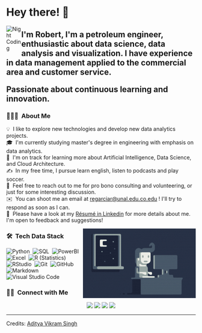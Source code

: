# Hey there! 👋

<img alt="Night Coding" src="./assets/Hand%20Wave.gif" width='40' align="left"/><h2>I'm Robert, I'm a petroleum engineer, enthusiastic about data science, data analysis and visualization. I have experience in data management applied to the commercial area and customer service. 

Passionate about continuous learning and innovation.</h2>

<!-- ## 👋 &nbsp;I'm Robert -->

### 👨🏻‍💻 &nbsp;About Me

💡 &nbsp;I like to explore new technologies and develop new data analytics projects.\
🎓 &nbsp;I'm currently studying master's degree in engineering with emphasis on data analytics.\
🌱 &nbsp;I'm on track for learning more about Artificial Intelligence, Data Science, and Cloud Architecture.\
✍️ &nbsp;In my free time, I pursue learn english, listen to podcasts and play soccer.\
💬 &nbsp;Feel free to reach out to me for pro bono consulting and volunteering, or just for some interesting discussion.\
✉️ &nbsp;You can shoot me an email at regarciar@unal.edu.co.edu ! I'll try to respond as soon as I can.\
📄 &nbsp;Please have a look at my [Résumé in Linkedin](https://www.linkedin.com/in/robert-garc%C3%ADa-5a681a86/) for more details about me. I'm open to feedback and suggestions!

<img alt="Night Coding" src="https://raw.githubusercontent.com/AVS1508/AVS1508/master/assets/Night-Coding.gif" align="right"/>

### 🛠 &nbsp;Tech Data Stack

![Python](https://img.shields.io/badge/-Python-05122A?style=flat&logo=python)&nbsp;
![SQL](https://img.shields.io/badge/-SQL-05122A?style=flat&logo=mysql)&nbsp;
![PowerBI](https://img.shields.io/badge/-PowerBI-05122A?style=flat&logo=powerbi)&nbsp;
![Excel](https://img.shields.io/badge/-Excel-05122A?style=flat&logo=MicrosoftExcel)&nbsp;
![R (Statistics)](https://img.shields.io/badge/-R-05122A?style=flat&logo=R&logoColor=276DC3)\
![RStudio](https://img.shields.io/badge/-RStudio-05122A?style=flat&logo=rstudio)&nbsp;
![Git](https://img.shields.io/badge/-Git-05122A?style=flat&logo=git)&nbsp;
![GitHub](https://img.shields.io/badge/-GitHub-05122A?style=flat&logo=github)&nbsp;
![Markdown](https://img.shields.io/badge/-Markdown-05122A?style=flat&logo=markdown)\
![Visual Studio Code](https://img.shields.io/badge/-Visual%20Studio%20Code-05122A?style=flat&logo=visual-studio-code&logoColor=007ACC)&nbsp;


### 🤝🏻 &nbsp;Connect with Me

<p align="center">
<a href="https://www.linkedin.com/in/robert-garc%C3%ADa-5a681a86/"><img src="https://img.shields.io/badge/-Robert%20Garcia%20Rey-0077B5?style=flat&logo=Linkedin&logoColor=white"/></a>
<a href="regarciar@unal.edu.co"><img src="https://img.shields.io/badge/-regarciar@unal.edu.co-D14836?style=flat&logo=Gmail&logoColor=white"/></a>
<a href="https://instagram.com/robert_gci"><img src="https://img.shields.io/badge/-@robert__gci-E4405F?style=flat&logo=Instagram&logoColor=white"/></a>
<a href="https://facebook.com/r89garci"><img src="https://img.shields.io/badge/-@r89garci-1877F2?style=flat&logo=Facebook&logoColor=white"/></a>
</p>

-----
Credits: [Aditya Vikram Singh](https://github.com/AVS1508)
